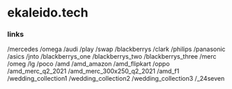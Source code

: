 # ekaleido.tech


### links

/mercedes
/omega
/audi
/play
/swap
/blackberrys
/clark
/philips
/panasonic
/asics
/jnto
/blackberrys_one
/blackberrys_two
/blackberrys_three
/merc
/omeg
/lg
/poco
/amd
/amd_amazon
/amd_flipkart
/oppo
/amd_merc_q2_2021
/amd_merc_300x250_q2_2021
/amd_f1
/wedding_collection1
/wedding_collection2
/wedding_collection3
/_24seven
